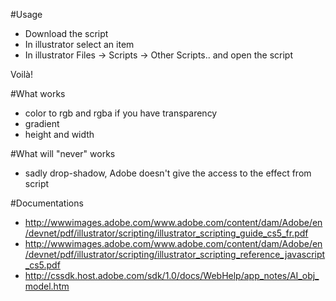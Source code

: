 #Usage

- Download the script
- In illustrator select an item
- In illustrator Files -> Scripts -> Other Scripts.. and open the script

Voilà!


#What works

- color to rgb and rgba if you have transparency
- gradient
- height and width

#What will "never" works

- sadly drop-shadow, Adobe doesn't give the access to the effect from script

#Documentations

- http://wwwimages.adobe.com/www.adobe.com/content/dam/Adobe/en/devnet/pdf/illustrator/scripting/illustrator_scripting_guide_cs5_fr.pdf
- http://wwwimages.adobe.com/www.adobe.com/content/dam/Adobe/en/devnet/pdf/illustrator/scripting/illustrator_scripting_reference_javascript_cs5.pdf
- http://cssdk.host.adobe.com/sdk/1.0/docs/WebHelp/app_notes/AI_obj_model.htm

